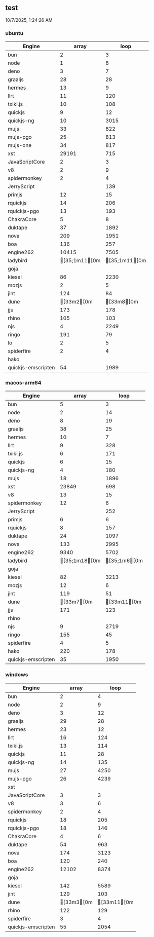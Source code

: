 
## test
10/7/2025, 1:24:26 AM

### ubuntu
| Engine | array | loop |
| --- | --- | --- |
| bun | 2 | 3 |
| node | 1 | 8 |
| deno | 3 | 7 |
| graaljs | 28 | 28 |
| hermes | 13 | 9 |
| llrt | 11 | 120 |
| txiki.js | 10 | 108 |
| quickjs | 9 | 12 |
| quickjs-ng | 10 | 3015 |
| mujs | 33 | 822 |
| mujs-pgo | 25 | 813 |
| mujs-one | 34 | 817 |
| xst | 29191 | 715 |
| JavaScriptCore | 2 | 3 |
| v8 | 2 | 9 |
| spidermonkey | 2 | 4 |
| JerryScript |  | 139 |
| primjs | 12 | 15 |
| rquickjs | 14 | 206 |
| rquickjs-pgo | 13 | 193 |
| ChakraCore | 5 | 8 |
| duktape | 37 | 1892 |
| nova | 209 | 1951 |
| boa | 136 | 257 |
| engine262 | 10415 | 7505 |
| ladybird | [35;1m11[0m | [35;1m11[0m |
| goja |  |  |
| kiesel | 86 | 2230 |
| mozjs | 2 | 5 |
| jint | 124 | 84 |
| dune | [33m2[0m | [33m8[0m |
| jjs | 173 | 178 |
| rhino | 105 | 103 |
| njs | 4 | 2249 |
| ringo | 191 | 79 |
| lo | 2 | 5 |
| spiderfire | 2 | 4 |
| hako |  |  |
| quickjs-emscripten | 54 | 1989 |
### macos-arm64
| Engine | array | loop |
| --- | --- | --- |
| bun | 5 | 3 |
| node | 2 | 14 |
| deno | 8 | 19 |
| graaljs | 38 | 25 |
| hermes | 10 | 7 |
| llrt | 9 | 328 |
| txiki.js | 6 | 171 |
| quickjs | 6 | 15 |
| quickjs-ng | 4 | 180 |
| mujs | 18 | 1896 |
| xst | 23849 | 698 |
| v8 | 13 | 15 |
| spidermonkey | 12 | 6 |
| JerryScript |  | 252 |
| primjs | 6 | 6 |
| rquickjs | 8 | 157 |
| duktape | 24 | 1097 |
| nova | 133 | 2995 |
| engine262 | 9340 | 5702 |
| ladybird | [35;1m18[0m | [35;1m6[0m |
| goja |  |  |
| kiesel | 82 | 3213 |
| mozjs | 12 | 6 |
| jint | 119 | 51 |
| dune | [33m7[0m | [33m11[0m |
| jjs | 171 | 123 |
| rhino |  |  |
| njs | 9 | 2719 |
| ringo | 155 | 45 |
| spiderfire | 4 | 5 |
| hako | 220 | 178 |
| quickjs-emscripten | 35 | 1950 |
### windows
| Engine | array | loop |
| --- | --- | --- |
| bun | 2 | 4 |
| node | 2 | 9 |
| deno | 3 | 12 |
| graaljs | 29 | 28 |
| hermes | 23 | 12 |
| llrt | 16 | 124 |
| txiki.js | 13 | 114 |
| quickjs | 11 | 28 |
| quickjs-ng | 14 | 135 |
| mujs | 27 | 4250 |
| mujs-pgo | 26 | 4239 |
| xst |  |  |
| JavaScriptCore | 3 | 3 |
| v8 | 3 | 6 |
| spidermonkey | 2 | 4 |
| rquickjs | 18 | 205 |
| rquickjs-pgo | 18 | 146 |
| ChakraCore | 4 | 6 |
| duktape | 54 | 963 |
| nova | 174 | 3123 |
| boa | 120 | 240 |
| engine262 | 12102 | 8374 |
| goja |  |  |
| kiesel | 142 | 5589 |
| jint | 129 | 103 |
| dune | [33m3[0m | [33m11[0m |
| rhino | 122 | 129 |
| spiderfire | 3 | 4 |
| quickjs-emscripten | 55 | 2054 |
